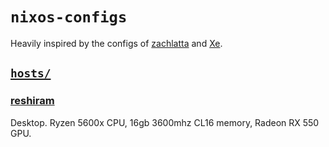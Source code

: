 # `nixos-configs`
Heavily inspired by the configs of [zachlatta](https://github.com/zachlatta/nixos-configs) and [Xe](https://github.com/Xe/nixos-configs).


## [`hosts/`](./hosts/)

### [reshiram](./hosts/reshiram)
Desktop. Ryzen 5600x CPU, 16gb 3600mhz CL16 memory, Radeon RX 550 GPU.
